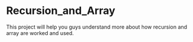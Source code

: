 # Recursion_and_Array
This project will help you guys understand more about how recursion and array are worked and used.

